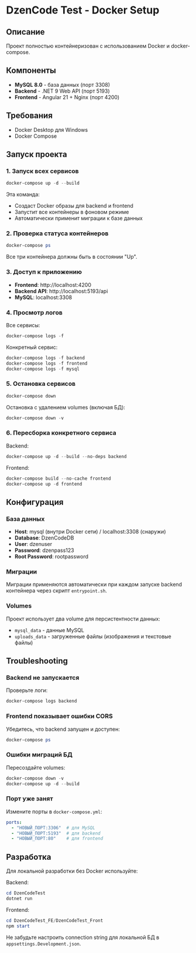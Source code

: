 # DzenCode Test - Docker Setup

## Описание

Проект полностью контейнеризован с использованием Docker и docker-compose.

## Компоненты

- **MySQL 8.0** - база данных (порт 3308)
- **Backend** - .NET 9 Web API (порт 5193)
- **Frontend** - Angular 21 + Nginx (порт 4200)

## Требования

- Docker Desktop для Windows
- Docker Compose

## Запуск проекта

### 1. Запуск всех сервисов

```powershell
docker-compose up -d --build
```

Эта команда:
- Создаст Docker образы для backend и frontend
- Запустит все контейнеры в фоновом режиме
- Автоматически применит миграции к базе данных

### 2. Проверка статуса контейнеров

```powershell
docker-compose ps
```

Все три контейнера должны быть в состоянии "Up".

### 3. Доступ к приложению

- **Frontend**: http://localhost:4200
- **Backend API**: http://localhost:5193/api
- **MySQL**: localhost:3308

### 4. Просмотр логов

Все сервисы:
```powershell
docker-compose logs -f
```

Конкретный сервис:
```powershell
docker-compose logs -f backend
docker-compose logs -f frontend
docker-compose logs -f mysql
```

### 5. Остановка сервисов

```powershell
docker-compose down
```

Остановка с удалением volumes (включая БД):
```powershell
docker-compose down -v
```

### 6. Пересборка конкретного сервиса

Backend:
```powershell
docker-compose up -d --build --no-deps backend
```

Frontend:
```powershell
docker-compose build --no-cache frontend
docker-compose up -d frontend
```

## Конфигурация

### База данных

- **Host**: mysql (внутри Docker сети) / localhost:3308 (снаружи)
- **Database**: DzenCodeDB
- **User**: dzenuser
- **Password**: dzenpass123
- **Root Password**: rootpassword

### Миграции

Миграции применяются автоматически при каждом запуске backend контейнера через скрипт `entrypoint.sh`.

### Volumes

Проект использует два volume для персистентности данных:
- `mysql_data` - данные MySQL
- `uploads_data` - загруженные файлы (изображения и текстовые файлы)


## Troubleshooting

### Backend не запускается

Проверьте логи:
```powershell
docker-compose logs backend
```

### Frontend показывает ошибки CORS

Убедитесь, что backend запущен и доступен:
```powershell
docker-compose ps
```

### Ошибки миграций БД

Пересоздайте volumes:
```powershell
docker-compose down -v
docker-compose up -d --build
```

### Порт уже занят

Измените порты в `docker-compose.yml`:
```yaml
ports:
  - "НОВЫЙ_ПОРТ:3306"  # для MySQL
  - "НОВЫЙ_ПОРТ:5193"  # для backend
  - "НОВЫЙ_ПОРТ:80"    # для frontend
```

## Разработка

Для локальной разработки без Docker используйте:

Backend:
```powershell
cd DzenCodeTest
dotnet run
```

Frontend:
```powershell
cd DzenCodeTest_FE/DzenCodeTest_Front
npm start
```

Не забудьте настроить connection string для локальной БД в `appsettings.Development.json`.